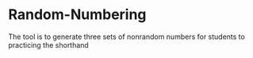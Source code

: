 # Random-Numbering
The tool is to generate three sets of nonrandom numbers for students to practicing the shorthand

